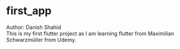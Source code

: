 # first_app
Author: Danish Shahid
</br>
This is my first flutter project as I am learning flutter from Maximilian Schwarzmüller from Udemy.


